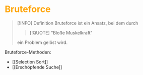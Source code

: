 # <font color = "orange">Bruteforce</font>
>[!INFO] Definition
>Bruteforce ist ein Ansatz, bei dem durch 
>>[!QUOTE] "Bloße Muskelkraft"
>
> ein Problem gelöst wird.

Bruteforce-Methoden:
- [[Selection Sort]]
- [[Erschöpfende Suche]]